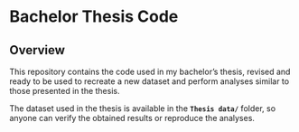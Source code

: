 # Bachelor Thesis Code

## Overview

This repository contains the code used in my bachelor’s thesis, revised and ready to be used to recreate a new dataset and perform analyses similar to those presented in the thesis.

The dataset used in the thesis is available in the **`Thesis data/`** folder, so anyone can verify the obtained results or reproduce the analyses.

